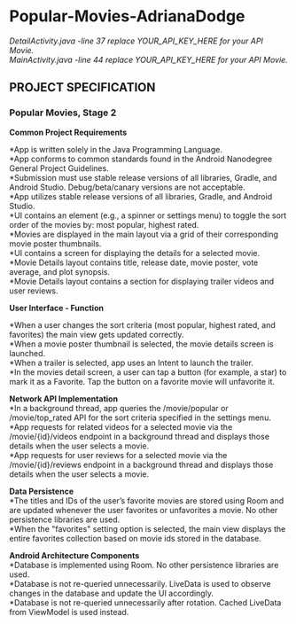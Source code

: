 # Popular-Movies-AdrianaDodge  

*DetailActivity.java -line 37 replace YOUR_API_KEY_HERE for your API Movie.*  
*MainActivity.java -line 44 replace YOUR_API_KEY_HERE for your API Movie.*  


## PROJECT SPECIFICATION  
### Popular Movies, Stage 2  

**Common Project Requirements**    

*App is written solely in the Java Programming Language.  
*App conforms to common standards found in the Android Nanodegree General Project Guidelines.  
*Submission must use stable release versions of all libraries, Gradle, and Android Studio. Debug/beta/canary versions are not acceptable.  
*App utilizes stable release versions of all libraries, Gradle, and Android Studio.  
*UI contains an element (e.g., a spinner or settings menu) to toggle the sort order of the movies by: most popular, highest rated.  
*Movies are displayed in the main layout via a grid of their corresponding movie poster thumbnails.  
*UI contains a screen for displaying the details for a selected movie.  
*Movie Details layout contains title, release date, movie poster, vote average, and plot synopsis.  
*Movie Details layout contains a section for displaying trailer videos and user reviews.    

**User Interface - Function**    

*When a user changes the sort criteria (most popular, highest rated, and favorites) the main view gets updated correctly.  
*When a movie poster thumbnail is selected, the movie details screen is launched.  
*When a trailer is selected, app uses an Intent to launch the trailer.  
*In the movies detail screen, a user can tap a button (for example, a star) to mark it as a Favorite. Tap the button on a favorite movie will unfavorite it.    

**Network API Implementation**    
*In a background thread, app queries the /movie/popular or /movie/top_rated API for the sort criteria specified in the settings menu.  
*App requests for related videos for a selected movie via the /movie/{id}/videos endpoint in a background thread and displays those details when the user selects a movie.  
*App requests for user reviews for a selected movie via the /movie/{id}/reviews endpoint in a background thread and displays those details when the user selects a movie.    

**Data Persistence**    
*The titles and IDs of the user’s favorite movies are stored using Room and are updated whenever the user favorites or unfavorites a movie. No other persistence libraries are used.  
*When the "favorites" setting option is selected, the main view displays the entire favorites collection based on movie ids stored in the database.    

**Android Architecture Components**    
*Database is implemented using Room. No other persistence libraries are used.  
*Database is not re-queried unnecessarily. LiveData is used to observe changes in the database and update the UI accordingly.  
*Database is not re-queried unnecessarily after rotation. Cached LiveData from ViewModel is used instead.  
